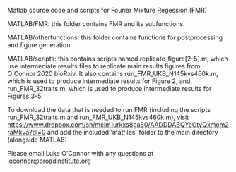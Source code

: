 Matlab source code and scripts for Fourier Mixture Regession (FMR)

MATLAB/FMR: this folder contains FMR and its subfunctions.

MATLAB/otherfunctions: this folder contains functions for postprocessing and figure generation

MATLAB/scripts: this contains scripts named replicate_figure[2-5].m, which use intermediate results files to replicate main results figures from O'Connor 2020 bioRxiv. It also contains run_FMR_UKB_N145kvs460k.m, which is used to produce intermediate results for Figure 2, and run_FMR_32traits.m, which is used to produce intermediate results for Figures 3-5.

To download the data that is needed to run FMR (including the scripts run_FMR_32traits.m and run_FMR_UKB_N145kvs460k.m), visit https://www.dropbox.com/sh/mclm1urkxs8ga80/AADDDABQYeGtyQxmom2raMkva?dl=0 and add the included 'matfiles' folder to the main directory (alongside MATLAB)

Please email Luke O'Connor with any questions at loconnor@broadinstitute.org